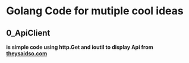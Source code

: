 <h1> Golang Code for mutiple cool ideas  </h1>

 <h2>0_ApiClient</h2> 

<b>is simple code using http.Get and ioutil to display Api from <a href="theysaidso.com" target="blank"> theysaidso.com </a></b>

